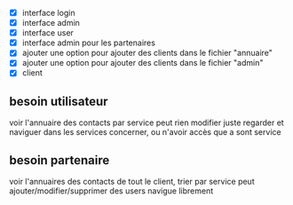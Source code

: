 
- [x] interface login
- [x] interface admin
- [x] interface user
- [x] interface admin pour les partenaires
- [x]  ajouter une option pour ajouter des clients dans le fichier "annuaire"
- [x] ajouter une option pour ajouter des clients dans le fichier "admin"
- [x] client
## besoin utilisateur

voir l'annuaire des contacts par service
peut rien modifier
juste regarder et naviguer dans les services concerner, ou n'avoir accès que a sont service 

## besoin partenaire

voir l'annuaires des contacts de tout le client, trier par service
peut ajouter/modifier/supprimer des users
navigue librement 


